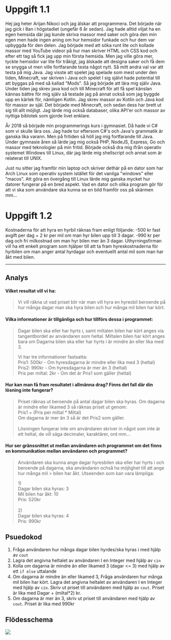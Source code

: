 # Uppgift 1.1
Hej jag heter Arijan Nikoci och jag älskar att programmera. Det började när jag gick i 8an i högstadiet (ungefär 6 år sedan). Jag hade alltid viljat ha en egen hemsida där jag kunde skriva massor med saker och göra den min egen men hade ingen aning om hur hemsidor funkade och hur dem var upbyggda för den delen. Jag började med att söka runt lite och kollade massor med YouTube videor på hur man skriver HTML och CSS kod och efter ett tag så fick jag upp min första hemsida. Men jag ville göra mer, tyckte hemsidor var lite för tråkigt, jag älskade att designa saker och få dem se snygga ut men ville fortfarande testa något nytt. Så mitt andra val var att testa på mig Java. Jag visste att spelet jag spelade som mest under den tiden, Minecraft, var skriven i Java och spelet I sig självt hade potential till att byggas på med så kallad "Mods". Så jag började att lära mig själv Java. Under tiden jag skrev java kod och till Minecraft för att få spel känslan kännas bättre för mig själv så testade jag på annat också som jag byggde upp en kärlek för, nämligen Kotlin. Jag skrev massor av Kotlin och Java kod för massor av själ. Det började med Minecraft, och sedan dess har brett ut sig till allt möjligt. Jag lärde mig också databaser, olika API'er och massor av nyttiga biblotek som gjorde livet enklare.

År 2018 så började min programmerings kurs i gymnasiet. Då hade vi C# som vi skulle lära oss. Jag hade tur eftersom C#'s och Java's grammatik är ganska lika varann. Men på fritiden så höll jag mig fortfarande till Java. Under gymnasie åren så lärde jag mig också PHP, NodeJS, Express, Go och massor med teknologier på min fritid. Började också dra mig ifrån operativ systemet Windows till Linux, där jag lärde mig shellscript och annat som är relaterat till UNIX.

Just nu sitter jag framför min laptop och skriver dethär på en dator som har Arch Linux som operativ system istället för det vanilga "windows" eller "macos". Att göra en övergång till Linux lärde mig ganska mycket hur datorer fungerar på en bred aspekt. Vad en dator och olika program gör för att vi ska som användare ska kunna se en bild framför oss på skärmen mm...

# Uppgift 1.2

Kostnaderna för att hyra en hyrbil räknas fram enligt följande: -500 kr fast avgift per dag + 2 kr per mil om man hyr bilen upp till 3 dagar. -990 kr per dag och fri milkostnad om man hyr bilen mer än 3 dagar. Uthyrningsfirman vill ha ett enkelt program som hjälper till att ta fram hyreskostnaderna för hyrbilen om man anger antal hyrdagar och eventuellt antal mil som man har åkt med bilen.

___

## Analys
#### Vilket resultat vill vi ha:

> Vi vill räkna ut vad priset blir när man vill hyra en hyresbil beroende på hur många dagar man ska hyra bilen och hur många mil bilen har kört.

#### Vilka informationer är tillgänliga och hur tillförs dessa i programmet:
> Dagar bilen ska eller har hyrts i, samt miltalen bilen har kört anges via tangentbordet av användaren som heltal. Miltalen bilen har kört anges bara om Dagarna bilen ska eller har hyrts i är mindre än eller lika med 3.
> 
> Vi har tre informationer fastsatta:<br>
> Pris1: 500kr - Om hyresdagarna är mindre eller lika med 3 (heltal)<br>
> Pris2: 990kr - Om hyresdagarna är mer än 3 (heltal)<br>
> Pris per miltal: 2kr - Om det är Pris1 som gäller (heltal)

#### Hur kan man få fram resultatet i allmänna drag? Finns det fall där din lösning inte fungerar?
> Priset räknas ut beroende på antal dagar bilen ska hyras. Om dagarna är mindre eller likamed 3 så räknas priset ut genom:<br>
> Pris1 + (Pris per miltal * Miltal)<br>
> Om dagarna är mer än 3 så är det Pris2 som gäller.<br>
> <br>
> Lösningen fungerar inte om användaren skriver in något som inte är ett heltal, de vill säga decimaler, karaktärer, ord mm...

#### Hur ser gränssnittet ut mellan användaren och programmet om det finns en kommunikation mellan användaren och programmet?
> Användaren ska kunna ange dagar hyresbilen ska eller har hyrts i och beroende på dagarna, ska användaren ochså ha möjlighet till att ange hur många mil > bilen har åkt. Utseenden som kan vara lämpliga:<br>
> 
> 1)<br>
>     Dagar bilen ska hyras: 3<br>
>     Mil bilen har åkt: 10<br>
>     Pris: 520kr<br>
> <br>
> 2)  <br>
>     Dagar bilen ska hyras: 4<br>
>     Pris: 990kr<br>

## Psuedokod
1. Fråga användaren hur många dagar bilen hyrdes/ska hyras i med hjälp av `cout`
2. Lagra det angivna heltalet av användaren I en Integer med hjälp av `cin`
3. Kolla om dagarna är mindre än eller likamed 3 (dagar <= 3) med hjälp av ett `if else` uttalande 
4. Om dagarna är mindre än eller likamed 3, Fråga användaren hur många mil bilen har kört. Lagra det angivna heltalet av användaren I en Integer med hjälp av `cin`. Skriv ut priset till användaren med hjälp av `cout`. Priset är lika med Dagar + (miltal*2) kr.
5. Om dagarna är mer än 3, skriv ut priset till användaren med hjälp av `cout`. Priset är lika med 990kr

## Flödesschema
<img src="https://i.imgur.com/M3k9cBl.jpeg">
